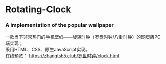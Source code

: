 # Rotating-Clock
### A implementation of the popular  wallpaper
一款当下非常热门的手机壁纸——旋转时钟（罗盘时钟/八卦时钟）的网页版PC 端实现；<br>
采用HTML、CSS、原生JavaScript实现。<br/>
在线预览：
https://zhangtsh5.club/罗盘时钟/clock.html


